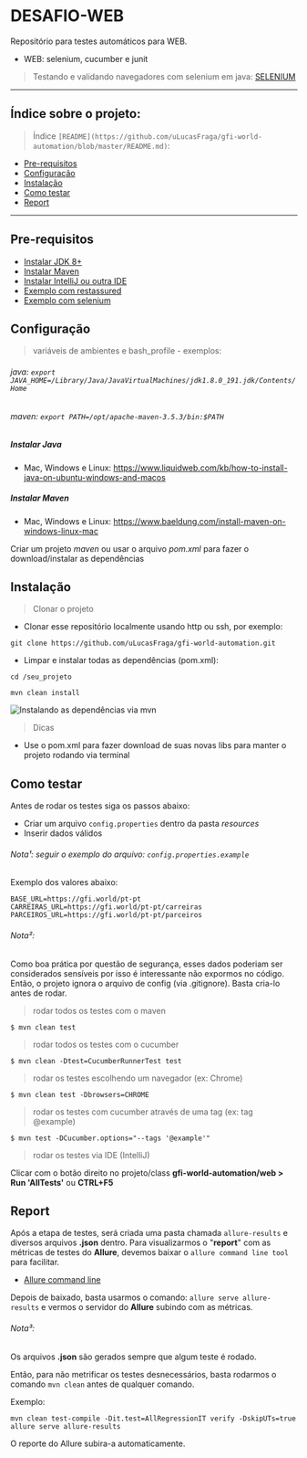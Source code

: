 # DESAFIO-WEB

Repositório para testes automáticos para WEB.
- WEB: selenium, cucumber e junit

> Testando e validando navegadores com selenium em java: [SELENIUM](https://github.com/SeleniumHQ/selenium)

---

## Índice sobre o projeto:

> Índice `[README](https://github.com/uLucasFraga/gfi-world-automation/blob/master/README.md)`:

- [Pre-requisitos](#pre-requisitos)
- [Configuração](#configuração)
- [Instalação](#instalação)
- [Como testar](#como-testar)
- [Report](#report)

---

## Pre-requisitos

- [Instalar JDK 8+](https://www.oracle.com/java/technologies/javase-downloads.html)
- [Instalar Maven](https://maven.apache.org/install.html)
- [Instalar IntelliJ ou outra IDE](https://www.jetbrains.com/idea/download/)
- [Exemplo com restassured](https://github.com/rest-assured/rest-assured/wiki/GettingStarted)
- [Exemplo com selenium](https://medium.com/@mlvandijk/getting-started-with-cucumber-in-java-a-10-minute-tutorial-586652d2c82)

## Configuração

> variáveis de ambientes e bash_profile - exemplos:

###### java: `export JAVA_HOME=/Library/Java/JavaVirtualMachines/jdk1.8.0_191.jdk/Contents/Home`

###### maven: `export PATH=/opt/apache-maven-3.5.3/bin:$PATH`

##### Instalar Java
- Mac, Windows e Linux: https://www.liquidweb.com/kb/how-to-install-java-on-ubuntu-windows-and-macos

##### Instalar Maven
- Mac, Windows e Linux: https://www.baeldung.com/install-maven-on-windows-linux-mac

Criar um projeto _maven_ ou usar o arquivo _pom.xml_ para fazer o download/instalar as dependências

## Instalação

> Clonar o projeto

- Clonar esse repositório localmente usando http ou ssh, por exemplo:

`git clone https://github.com/uLucasFraga/gfi-world-automation.git`

- Limpar e instalar todas as dependências (pom.xml):

`cd /seu_projeto`

`mvn clean install`

![Instalando as dependências via mvn](http://g.recordit.co/vCNaZgadVu.gif)

> Dicas

- Use o pom.xml para fazer download de suas novas libs para manter o projeto rodando via terminal

## Como testar

Antes de rodar os testes siga os passos abaixo:

- Criar um arquivo `config.properties` dentro da pasta *resources*
- Inserir dados válidos

###### Nota¹: seguir o exemplo do arquivo: `config.properties.example`
Exemplo dos valores abaixo:

```
BASE_URL=https://gfi.world/pt-pt
CARREIRAS_URL=https://gfi.world/pt-pt/carreiras
PARCEIROS_URL=https://gfi.world/pt-pt/parceiros
```
###### Nota²:
Como boa prática por questão de segurança, esses dados poderiam ser considerados sensíveis por isso é interessante não expormos no código.
Então, o projeto ignora o arquivo de config (via .gitignore). Basta cria-lo antes de rodar.

> rodar todos os testes com o maven
```
$ mvn clean test
```

> rodar todos os testes com o cucumber
```
$ mvn clean -Dtest=CucumberRunnerTest test
```

> rodar os testes escolhendo um navegador (ex: Chrome)
```
$ mvn clean test -Dbrowsers=CHROME
```

> rodar os testes com cucumber através de uma tag (ex: tag @example)
```
$ mvn test -DCucumber.options="--tags '@example'"
```

> rodar os testes via IDE (IntelliJ)

Clicar com o botão direito no projeto/class **gfi-world-automation/web > Run 'AllTests'** ou **CTRL+F5**

## Report
Após a etapa de testes, será criada uma pasta chamada `allure-results` e diversos arquivos **.json** dentro.
Para visualizarmos o "**report**" com as métricas de testes do **Allure**, devemos baixar o `allure command line tool` para facilitar.

- [Allure command line](https://github.com/etki/allure-cli)

Depois de baixado, basta usarmos o comando: `allure serve allure-results` e vermos o servidor do **Allure** subindo com as métricas.

###### Nota³:
Os arquivos **.json** são gerados sempre que algum teste é rodado.

Então, para não metrificar os testes desnecessários, basta rodarmos o comando `mvn clean` antes de qualquer comando.

Exemplo:
```
mvn clean test-compile -Dit.test=AllRegressionIT verify -DskipUTs=true
allure serve allure-results
```
O reporte do Allure subira-a automaticamente.
